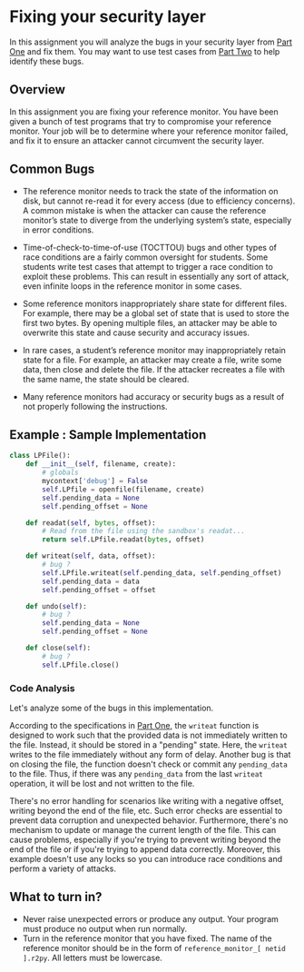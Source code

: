 # Fixing your security layer

In this assignment you will analyze the bugs in your security layer from [Part
One](https://github.com/SeattleTestbed/docs/blob/master/EducationalAssignments/UndoPartOne.md)
and fix them.  You may want to use test cases from [Part
Two](https://github.com/SeattleTestbed/docs/blob/master/EducationalAssignments/UndoPartTwo.md)
to help identify these bugs.  


## Overview

In this assignment you are fixing your reference monitor.  You have been given a
bunch of test programs that try to compromise your reference monitor.  Your job
will be to determine where your reference monitor failed, and fix it to ensure
an attacker cannot circumvent the security layer.


## Common Bugs

 * The reference monitor needs to track the state of the information on disk,
   but cannot re-read it for every access (due to efficiency concerns). A common
   mistake is when the attacker can cause the reference monitor’s state to
   diverge from the underlying system’s state, especially in error conditions.

 * Time-of-check-to-time-of-use (TOCTTOU) bugs and other types of race
   conditions are a fairly common oversight for students. Some students write
   test cases that attempt to trigger a race condition to exploit these
   problems. This can result in essentially any sort of attack, even infinite
   loops in the reference monitor in some cases.

 * Some reference monitors inappropriately share state for different files. For
   example, there may be a global set of state that is used to store the first
   two bytes. By opening multiple files, an attacker may be able to overwrite
   this state and cause security and accuracy issues.

 * In rare cases, a student’s reference monitor may inappropriately retain state
   for a file. For example, an attacker may create a file, write some data, then
   close and delete the file. If the attacker recreates a file with the same
   name, the state should be cleared.

 * Many reference monitors had accuracy or security bugs as a result of not
   properly following the instructions.


## Example : Sample Implementation 

```py
class LPFile():
    def __init__(self, filename, create):
        # globals
        mycontext['debug'] = False
        self.LPfile = openfile(filename, create)
        self.pending_data = None
        self.pending_offset = None

    def readat(self, bytes, offset):
        # Read from the file using the sandbox's readat...
        return self.LPfile.readat(bytes, offset)

    def writeat(self, data, offset):
        # bug ?
        self.LPfile.writeat(self.pending_data, self.pending_offset)
        self.pending_data = data
        self.pending_offset = offset

    def undo(self):
        # bug ?
        self.pending_data = None
        self.pending_offset = None

    def close(self):
        # bug ?
        self.LPfile.close()
```

### Code Analysis

Let's analyze some of the bugs in this implementation.

According to the specifications in [Part
One](https://github.com/SeattleTestbed/docs/blob/master/EducationalAssignments/UndoPartOne.md),
the `writeat` function is designed to work such that the provided data is not
immediately written to the file. Instead, it should be stored in a "pending"
state. Here, the `writeat` writes to the file immediately without any form of
delay. Another bug is that on closing the file, the function doesn't check or
commit any `pending_data` to the file. Thus, if there was any `pending_data`
from the last `writeat` operation, it will be lost and not written to the file.

There's no error handling for scenarios like writing with a negative offset,
writing beyond the end of the file, etc. Such error checks are essential to
prevent data corruption and unexpected behavior. Furthermore, there's no
mechanism to update or manage the current length of the file. This can cause
problems, especially if you're trying to prevent writing beyond the end of the
file or if you're trying to append data correctly. Moreover, this example
doesn't use any locks so you can introduce race conditions and perform a variety
of attacks. 


## What to turn in?

 * Never raise unexpected errors or produce any output. Your program must
   produce no output when run normally.
 * Turn in the reference monitor that you have fixed.  The name of the reference
monitor should be in the form of `reference_monitor_[ netid ].r2py`. All letters
must be lowercase.
